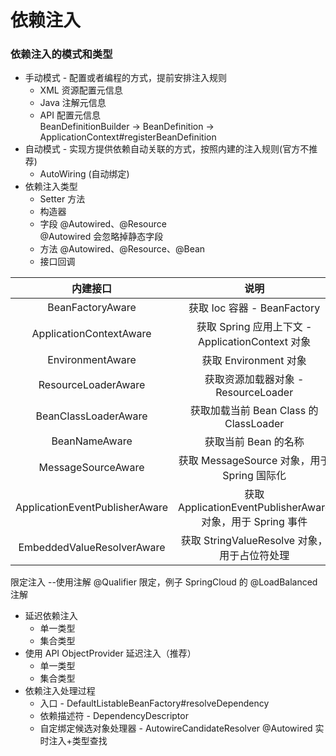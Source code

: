 # 依赖注入
### 依赖注入的模式和类型
- 手动模式 - 配置或者编程的方式，提前安排注入规则  
  - XML 资源配置元信息
  - Java 注解元信息
  - API 配置元信息  
  BeanDefinitionBuilder -> BeanDefinition -> ApplicationContext#registerBeanDefinition
- 自动模式 - 实现方提供依赖自动关联的方式，按照内建的注入规则(官方不推荐)
  - AutoWiring (自动绑定)
- 依赖注入类型
  - Setter 方法
  - 构造器
  - 字段 @Autowired、@Resource  
  @Autowired 会忽略掉静态字段
  - 方法 @Autowired、@Resource、@Bean
  - 接口回调    
  
|内建接口|说明|
|:----:|:----:|
| BeanFactoryAware |获取 Ioc 容器 - BeanFactory |
| ApplicationContextAware | 获取 Spring 应用上下文 - ApplicationContext 对象|
| EnvironmentAware | 获取 Environment 对象|
| ResourceLoaderAware |获取资源加载器对象 - ResourceLoader |
| BeanClassLoaderAware |获取加载当前 Bean Class 的 ClassLoader |
| BeanNameAware |获取当前 Bean 的名称|
| MessageSourceAware |获取 MessageSource 对象，用于 Spring 国际化|
| ApplicationEventPublisherAware |获取 ApplicationEventPublisherAware 对象，用于 Spring 事件 |
| EmbeddedValueResolverAware |获取 StringValueResolve 对象，用于占位符处理|  
限定注入 --使用注解 @Qualifier 限定，例子 SpringCloud 的 @LoadBalanced 注解  

- 延迟依赖注入
  - 单一类型
  - 集合类型
- 使用 API ObjectProvider 延迟注入（推荐）
   - 单一类型
   - 集合类型  
- 依赖注入处理过程
  - 入口 - DefaultListableBeanFactory#resolveDependency
  - 依赖描述符 - DependencyDescriptor
  - 自定绑定候选对象处理器 - AutowireCandidateResolver
@Autowired 实时注入+类型查找